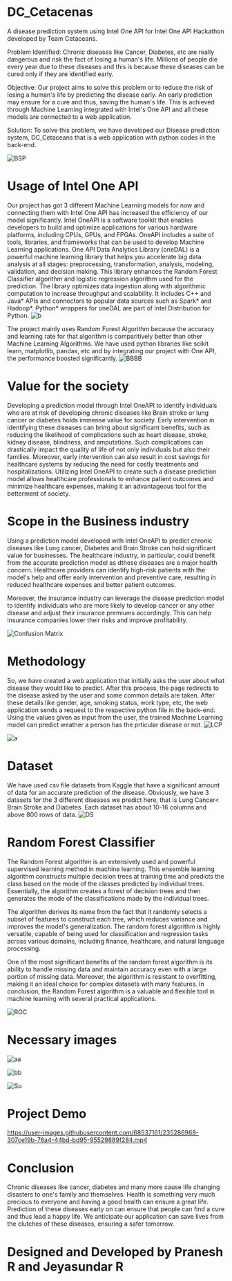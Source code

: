 # DC_Cetacenas
A disease prediction system using Intel One API for Intel One API Hackathon developed by Team Cetaceans. 

Problem Identified: Chronic diseases like Cancer, Diabetes, etc are really dangerous and risk the fact of losing a human's life. Millions of people die every year due to these diseases and this is because these diseases can be cured only if they are identified early. 

Objective: Our project aims to solve this problem or to reduce the risk of losing a human's life by predicting the disease early. An early prediction may ensure for a cure and thus, saving the human's life. This is achieved through Machine Learning integrated with Intel's One API and all these models are connected to a web application.

Solution: To solve this problem, we have developed our Disease prediction system, DC_Cetaceans that is a web application with python codes in the back-end.

![BSP](https://user-images.githubusercontent.com/68537161/235277152-be31d045-28a1-4b19-a584-45c51da1d0d4.png)

# Usage of Intel One API 
Our project has got 3 different Machine Learning models for now and connecting them with Intel One API has increased the efficiency of our model significantly. Intel OneAPI is a software toolkit that enables developers to build and optimize applications for various hardware platforms, including CPUs, GPUs, and FPGAs. OneAPI includes a suite of tools, libraries, and frameworks that can be used to develop Machine Learning applications. One API Data Analytics Library (oneDAL) is a powerful machine learning library that helps you accelerate big data analysis at all stages: preprocessing, transformation, analysis, modeling, validation, and decision making. This library enhances the Random Forest Classifier algorithm and logistic regression algorithm used for the prediction. The library optimizes data ingestion along with algorithmic computation to increase throughput and scalability. It includes C++ and Java* APIs and connectors to popular data sources such as Spark* and Hadoop*. Python* wrappers for oneDAL are part of Intel Distribution for Python.
![b](https://user-images.githubusercontent.com/68537161/235277444-f364da77-bed2-4d88-8ad3-39e10010c3e9.jpeg)

The project mainly uses Random Forest Algorithm because the accuracy and learning rate for that algorithm is comparitively better than other Machine Learning Algorithms. We have used python libraries like scikit learn, matplotlib, pandas, etc and by integrating our project with One API, the performance boosted significantly.
![BBBB](https://user-images.githubusercontent.com/68537161/235277583-13a25f6d-704e-4845-851f-37355d9e5431.png)

# Value for the society

Developing a prediction model through Intel OneAPI to identify individuals who are at risk of developing chronic diseases like Brain stroke or lung cancer or diabetes holds immense value for society. Early intervention in identifying these diseases can bring about significant benefits, such as reducing the likelihood of complications such as heart disease, stroke, kidney disease, blindness, and amputations. Such complications can drastically impact the quality of life of not only individuals but also their families. Moreover, early intervention can also result in cost savings for healthcare systems by reducing the need for costly treatments and hospitalizations. Utilizing Intel OneAPI to create such a disease prediction model allows healthcare professionals to enhance patient outcomes and minimize healthcare expenses, making it an advantageous tool for the betterment of society.

# Scope in the Business industry

Using a prediction model developed with Intel OneAPI to predict chronic diseases like Lung cancer, Diabetes and Brain Stroke can hold significant value for businesses. The healthcare industry, in particular, could benefit from the accurate prediction model as dthese diseases are a major health concern. Healthcare providers can identify high-risk patients with the model's help and offer early intervention and preventive care, resulting in reduced healthcare expenses and better patient outcomes.

Moreover, the insurance industry can leverage the disease prediction model to identify individuals who are more likely to develop cancer or any other disease and adjust their insurance premiums accordingly. This can help insurance companies lower their risks and improve profitability.

![Confusion Matrix](https://user-images.githubusercontent.com/68537161/235278204-44c9a903-59e3-4c0a-bded-1bc528e6d647.png)

# Methodology

So, we have created a web application that initially asks the user about what disease they would like to predict. After this process, the page redirects to the disease asked by the user and some common details are taken. After these details like gender, age, smoking status, work type, etc, the web application sends a request to the respective python file in the back-end. Using the values given as input from the user, the trained Machine Learning model can predict weather a person has the prticular disease or not. 
![LCP](https://user-images.githubusercontent.com/68537161/235278341-afc7efb6-d6d4-4674-858b-ae5699fa8b19.png)

![a](https://user-images.githubusercontent.com/68537161/235277439-f5d3a6f2-b25a-46ca-ab1d-9b618871faca.jpeg)

# Dataset
We have used csv file datasets from Kaggle that have a significant amount of data for an accurate prediction of the disease. Obviously, we have 3 datasets for the 3 different diseases we predict here, that is Lung Cancer< Brain Stroke and Diabetes. Each dataset has about 10-16 columns and above 800 rows of data. 
![DS](https://user-images.githubusercontent.com/68537161/235278701-87a64e77-a53d-44a3-8193-adf979e628b2.png)

# Random Forest Classifier
The Random Forest algorithm is an extensively used and powerful supervised learning method in machine learning. This ensemble learning algorithm constructs multiple decision trees at training time and predicts the class based on the mode of the classes predicted by individual trees. Essentially, the algorithm creates a forest of decision trees and then generates the mode of the classifications made by the individual trees.

The algorithm derives its name from the fact that it randomly selects a subset of features to construct each tree, which reduces variance and improves the model's generalization. The random forest algorithm is highly versatile, capable of being used for classification and regression tasks across various domains, including finance, healthcare, and natural language processing.

One of the most significant benefits of the random forest algorithm is its ability to handle missing data and maintain accuracy even with a large portion of missing data. Moreover, the algorithm is resistant to overfitting, making it an ideal choice for complex datasets with many features. In conclusion, the Random Forest algorithm is a valuable and flexible tool in machine learning with several practical applications.


![ROC](https://user-images.githubusercontent.com/68537161/235278837-70070e96-3a1e-473e-b924-fc61dad7ef90.png)

# Necessary images

![aa](https://user-images.githubusercontent.com/68537161/235279871-6f2774d9-f879-45a7-b70e-bdbfe2de2ee5.png)


![bb](https://user-images.githubusercontent.com/68537161/235279872-67447acb-fa02-4a7d-aba4-f8ff7c0ff399.png)


![Su](https://user-images.githubusercontent.com/68537161/235280832-09a0ac3f-69c0-489a-834f-91137a4ce524.png)

# Project Demo
https://user-images.githubusercontent.com/68537161/235286968-307ce19b-76a4-44bd-bd95-95529889f284.mp4


# Conclusion

Chronic diseases like cancer, diabetes and many more cause life changing disasters to one's family and themselves. Health is something very much precious to everyone and having a good health can ensure a great life. Prediction of these diseases early on can ensure that people can find a cure and thus lead a happy life. We anticipate our application can save lives from the clutches of these diseases, ensuring a safer tomorrow.

# Designed and Developed by Pranesh R and Jeyasundar R

